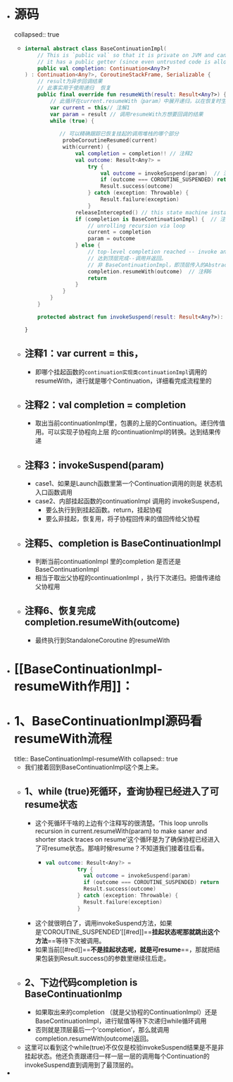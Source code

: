 - # 源码
  collapsed:: true
	- ```kotlin
	  internal abstract class BaseContinuationImpl(
	      // This is `public val` so that it is private on JVM and cannot be modified by untrusted code, yet
	      // it has a public getter (since even untrusted code is allowed to inspect its call stack).
	      public val completion: Continuation<Any?>?
	  ) : Continuation<Any?>, CoroutineStackFrame, Serializable {
	      // result为异步回调结果
	      // 此事实用于使用递归  恢复
	      public final override fun resumeWith(result: Result<Any?>) {
	          // 此循环在current.resumeWith（param）中展开递归，以在恢复时生成更清晰、更短的堆栈跟踪
	          var current = this// 注解1 
	          var param = result // 调用resumeWith方想要回调的结果
	          while (true) {
	           
	             // 可以精确跟踪已恢复挂起的调用堆栈的哪个部分
	              probeCoroutineResumed(current)
	              with(current) {
	                  val completion = completion!! // 注释2 
	                  val outcome: Result<Any?> =
	                      try {
	                          val outcome = invokeSuspend(param)  // 注释3 
	                          if (outcome === COROUTINE_SUSPENDED) return  // 注释4 
	                          Result.success(outcome)
	                      } catch (exception: Throwable) {
	                          Result.failure(exception)
	                      }
	                  releaseIntercepted() // this state machine instance is terminating
	                  if (completion is BaseContinuationImpl) {  // 注释5 
	                      // unrolling recursion via loop
	                      current = completion
	                      param = outcome
	                  } else {
	                      // top-level completion reached -- invoke and return
	                      // 达到顶层完成--调用并返回。
	                      // 非 BaseContinuationImpl，即顶层传入的AbstractCoroutine 调用resumeWith。完成整个恢复
	                      completion.resumeWith(outcome)  // 注释6 
	                      return
	                  }
	              }
	          }
	      }
	  
	      protected abstract fun invokeSuspend(result: Result<Any?>): Any?
	  
	  }
	  ```
	- ## 注释1：var current = this，
		- 即哪个挂起函数的`continuation实现类continuationImpl`调用的resumeWith，进行就是哪个Continuation，详细看完成流程里的
	- ## 注释2：val completion = completion
		- 取出当前continuationImpl里，包裹的上层的Continuation。递归传值用。可以实现子协程向上层 的continuationImpl的转换。达到结果传递
	- ## 注释3：invokeSuspend(param)
		- case1、如果是Launch函数里第一个Continuation调用的则是 状态机入口函数调用
		- case2、内部挂起函数的continuationImpl 调用的 invokeSuspend，
			- 要么执行到到挂起函数。return，挂起协程
			- 要么非挂起，恢复用，将子协程回传来的值回传给父协程
	- ## 注释5、completion is BaseContinuationImpl
		- 判断当前continuationImpl 里的completion  是否还是BaseContinuationImpl
		- 相当于取出父协程的continuationImpl ，执行下次递归。把值传递给父协程用
	- ## 注释6、恢复完成completion.resumeWith(outcome)
		- 最终执行到StandaloneCoroutine 的resumeWith
- # [[BaseContinuationImpl-resumeWith作用]]：
- # 1、BaseContinuationImpl源码看resumeWith流程
  title:: BaseContinuationImpl-resumeWith
  collapsed:: true
	- 我们接着回到BaseContinuationImpl这个类上来。
	- ## 1、while (true)死循环，查询协程已经进入了可resume状态
		- 这个死循环干啥的上边有个注释写的很清楚。‘This loop unrolls recursion in current.resumeWith(param) to make saner and shorter stack traces on resume’这个循环是为了确保协程已经进入了可resume状态。那啥时候resume？不知道我们接着往后看。
			- ```kotlin
			  val outcome: Result<Any?> =
			            try {
			              val outcome = invokeSuspend(param)
			              if (outcome === COROUTINE_SUSPENDED) return
			              Result.success(outcome)
			            } catch (exception: Throwable) {
			              Result.failure(exception)
			            }
			  ```
		- 这个就很明白了，调用invokeSuspend方法，如果是‘COROUTINE_SUSPENDED’[[#red]]==**挂起状态呢那就跳出这个方法**==等待下次被调用。
		- 如果当前[[#red]]==**不是挂起状态呢，就是可resume**==，那就把结果包装到Result.success()的参数里继续往后走。
	- ## 2、下边代码completion is BaseContinuationImp
		- 如果取出来的completion  （就是父协程的ContinuationImpl）还是BaseContinuationImpl，进行赋值等待下次递归while循环调用
		- 否则就是顶层最后一个‘completion’，那么就调用completion.resumeWith(outcome)返回。
	- 这里可以看到这个while(true)不仅仅是校验invokeSuspend结果是不是非挂起状态。他还负责跟递归一样一层一层的调用每个Continuation的invokeSuspend直到调用到了最顶层的。
-